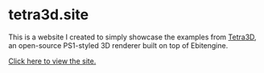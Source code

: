 # tetra3d.site

This is a website I created to simply showcase the examples from [Tetra3D](https://github.com/SolarLune/Tetra3d), an open-source PS1-styled 3D renderer built on top of Ebitengine.

[Click here to view the site.](https://solarlune.github.io/tetra3d.site/)